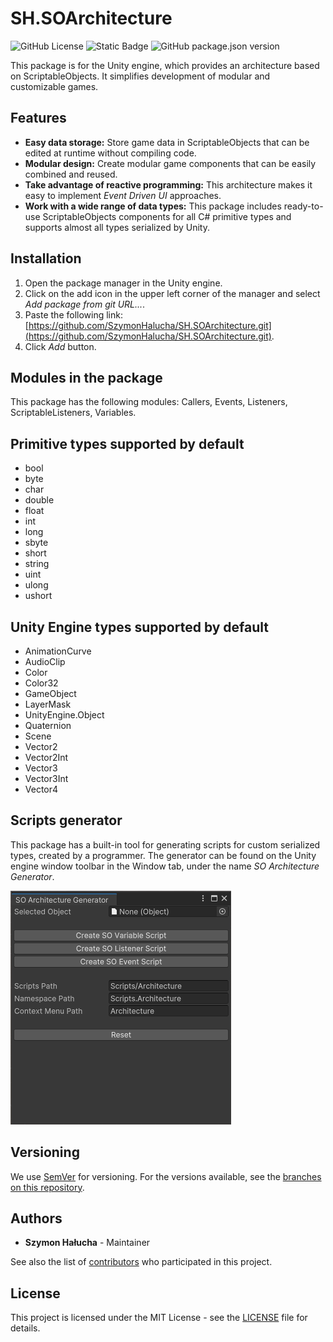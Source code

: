 # SH.SOArchitecture

![GitHub License](https://img.shields.io/github/license/SzymonHalucha/SH.SOArchitecture?style=for-the-badge)
![Static Badge](https://img.shields.io/badge/2021.1%2B-style?style=for-the-badge&label=Unity)
![GitHub package.json version](https://img.shields.io/github/package-json/v/SzymonHalucha/SH.SOArchitecture?style=for-the-badge)

This package is for the Unity engine, which provides an architecture based on ScriptableObjects. It simplifies development of modular and customizable games.

## Features

- **Easy data storage:** Store game data in ScriptableObjects that can be edited at runtime without compiling code.
- **Modular design:** Create modular game components that can be easily combined and reused.
- **Take advantage of reactive programming:** This architecture makes it easy to implement *Event Driven UI* approaches.
- **Work with a wide range of data types:** This package includes ready-to-use ScriptableObjects components for all C# primitive types and supports almost all types serialized by Unity.

## Installation

1. Open the package manager in the Unity engine.
2. Click on the add icon in the upper left corner of the manager and select *Add package from git URL...*.
3. Paste the following link: [https://github.com/SzymonHalucha/SH.SOArchitecture.git](https://github.com/SzymonHalucha/SH.SOArchitecture.git).
4. Click *Add* button.

## Modules in the package

This package has the following modules: Callers, Events, Listeners, ScriptableListeners, Variables.

## Primitive types supported by default

- bool
- byte
- char
- double
- float
- int
- long
- sbyte
- short
- string
- uint
- ulong
- ushort

## Unity Engine types supported by default

- AnimationCurve
- AudioClip
- Color
- Color32
- GameObject
- LayerMask
- UnityEngine.Object
- Quaternion
- Scene
- Vector2
- Vector2Int
- Vector3
- Vector3Int
- Vector4

## Scripts generator

This package has a built-in tool for generating scripts for custom serialized types, created by a programmer. The generator can be found on the Unity engine window toolbar in the Window tab, under the name *SO Architecture Generator*.

![Generator](./~Documentation/Generator_01.png)

## Versioning

We use [SemVer](http://semver.org/) for versioning. For the versions available, see the [branches on this repository](https://github.com/SzymonHalucha/SH.SOArchitecture/branches).

## Authors

- **Szymon Hałucha** - Maintainer

See also the list of [contributors](https://github.com/SzymonHalucha/SH.SOArchitecture/contributors) who participated in this project.

## License

This project is licensed under the MIT License - see the [LICENSE](./LICENSE) file for details.
